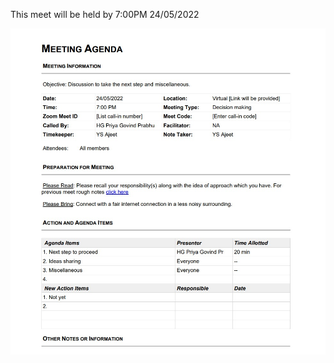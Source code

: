 This meet will be held by 7:00PM 24/05/2022

![image](https://github.com/kuber-to-prabhupad/Project1/blob/main/data/Meet%201.jpeg)
